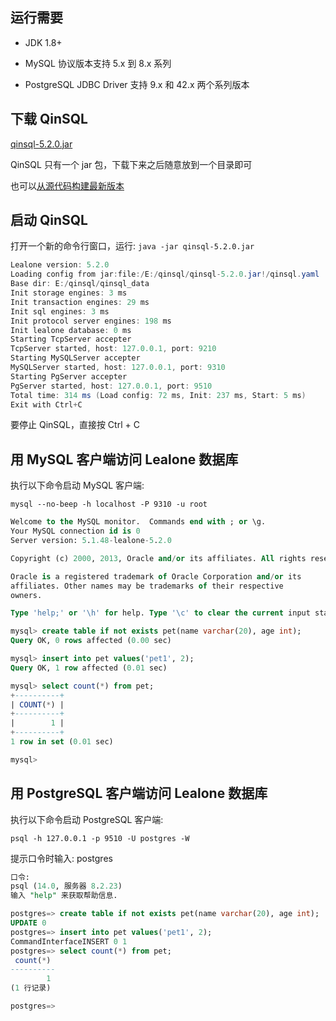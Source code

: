 ## 运行需要

* JDK 1.8+

* MySQL 协议版本支持 5.x 到 8.x 系列

* PostgreSQL JDBC Driver 支持 9.x 和 42.x 两个系列版本


## 下载 QinSQL

[qinsql-5.2.0.jar](https://github.com/qinsql/QinSQL/releases/download/qinsql-5.2.0/qinsql-5.2.0.jar)

QinSQL 只有一个 jar 包，下载下来之后随意放到一个目录即可

也可以[从源代码构建最新版本](https://github.com/qinsql/QinSQL/blob/master/README.md)


## 启动 QinSQL

打开一个新的命令行窗口，运行: `java -jar qinsql-5.2.0.jar`

```java
Lealone version: 5.2.0
Loading config from jar:file:/E:/qinsql/qinsql-5.2.0.jar!/qinsql.yaml
Base dir: E:/qinsql/qinsql_data
Init storage engines: 3 ms
Init transaction engines: 29 ms
Init sql engines: 3 ms
Init protocol server engines: 198 ms
Init lealone database: 0 ms
Starting TcpServer accepter
TcpServer started, host: 127.0.0.1, port: 9210
Starting MySQLServer accepter
MySQLServer started, host: 127.0.0.1, port: 9310
Starting PgServer accepter
PgServer started, host: 127.0.0.1, port: 9510
Total time: 314 ms (Load config: 72 ms, Init: 237 ms, Start: 5 ms)
Exit with Ctrl+C
```

要停止 QinSQL，直接按 Ctrl + C


## 用 MySQL 客户端访问 Lealone 数据库

执行以下命令启动 MySQL 客户端:

`mysql --no-beep -h localhost -P 9310 -u root`

```sql
Welcome to the MySQL monitor.  Commands end with ; or \g.
Your MySQL connection id is 0
Server version: 5.1.48-lealone-5.2.0

Copyright (c) 2000, 2013, Oracle and/or its affiliates. All rights reserved.

Oracle is a registered trademark of Oracle Corporation and/or its
affiliates. Other names may be trademarks of their respective
owners.

Type 'help;' or '\h' for help. Type '\c' to clear the current input statement.

mysql> create table if not exists pet(name varchar(20), age int);
Query OK, 0 rows affected (0.00 sec)

mysql> insert into pet values('pet1', 2);
Query OK, 1 row affected (0.01 sec)

mysql> select count(*) from pet;
+----------+
| COUNT(*) |
+----------+
|        1 |
+----------+
1 row in set (0.01 sec)

mysql>
```


## 用 PostgreSQL 客户端访问 Lealone 数据库

执行以下命令启动 PostgreSQL 客户端:

`psql -h 127.0.0.1 -p 9510 -U postgres -W`

提示口令时输入: postgres

```sql
口令:
psql (14.0, 服务器 8.2.23)
输入 "help" 来获取帮助信息.

postgres=> create table if not exists pet(name varchar(20), age int);
UPDATE 0
postgres=> insert into pet values('pet1', 2);
CommandInterfaceINSERT 0 1
postgres=> select count(*) from pet;
 count(*)
----------
        1
(1 行记录)

postgres=>
```